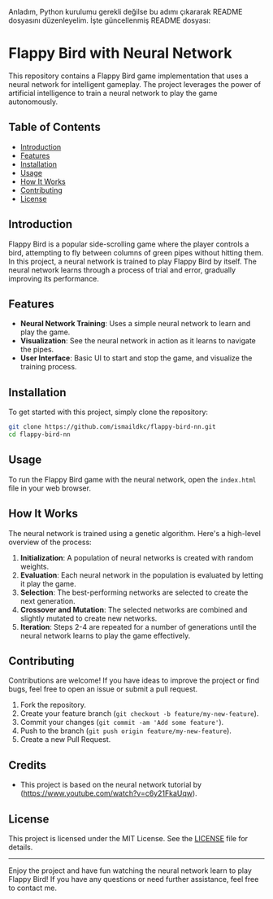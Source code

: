 Anladım, Python kurulumu gerekli değilse bu adımı çıkararak README dosyasını düzenleyelim. İşte güncellenmiş README dosyası:

# Flappy Bird with Neural Network

This repository contains a Flappy Bird game implementation that uses a neural network for intelligent gameplay. The project leverages the power of artificial intelligence to train a neural network to play the game autonomously.

## Table of Contents
- [Introduction](#introduction)
- [Features](#features)
- [Installation](#installation)
- [Usage](#usage)
- [How It Works](#how-it-works)
- [Contributing](#contributing)
- [License](#license)

## Introduction
Flappy Bird is a popular side-scrolling game where the player controls a bird, attempting to fly between columns of green pipes without hitting them. In this project, a neural network is trained to play Flappy Bird by itself. The neural network learns through a process of trial and error, gradually improving its performance.

## Features
- **Neural Network Training**: Uses a simple neural network to learn and play the game.
- **Visualization**: See the neural network in action as it learns to navigate the pipes.
- **User Interface**: Basic UI to start and stop the game, and visualize the training process.

## Installation
To get started with this project, simply clone the repository:

```bash
git clone https://github.com/ismaildkc/flappy-bird-nn.git
cd flappy-bird-nn
```

## Usage
To run the Flappy Bird game with the neural network, open the `index.html` file in your web browser.

## How It Works
The neural network is trained using a genetic algorithm. Here's a high-level overview of the process:

1. **Initialization**: A population of neural networks is created with random weights.
2. **Evaluation**: Each neural network in the population is evaluated by letting it play the game.
3. **Selection**: The best-performing networks are selected to create the next generation.
4. **Crossover and Mutation**: The selected networks are combined and slightly mutated to create new networks.
5. **Iteration**: Steps 2-4 are repeated for a number of generations until the neural network learns to play the game effectively.

## Contributing
Contributions are welcome! If you have ideas to improve the project or find bugs, feel free to open an issue or submit a pull request.

1. Fork the repository.
2. Create your feature branch (`git checkout -b feature/my-new-feature`).
3. Commit your changes (`git commit -am 'Add some feature'`).
4. Push to the branch (`git push origin feature/my-new-feature`).
5. Create a new Pull Request.

## Credits
- This project is based on the neural network tutorial by (https://www.youtube.com/watch?v=c6y21FkaUqw).

## License
This project is licensed under the MIT License. See the [LICENSE](LICENSE) file for details.

---

Enjoy the project and have fun watching the neural network learn to play Flappy Bird! If you have any questions or need further assistance, feel free to contact me.